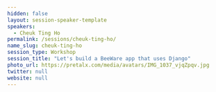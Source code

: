 ```yaml
---
hidden: false
layout: session-speaker-template
speakers: 
  - Cheuk Ting Ho
permalink: /sessions/cheuk-ting-ho/
name_slug: cheuk-ting-ho
session_type: Workshop
session_title: "Let's build a BeeWare app that uses Django"
photo_url: https://pretalx.com/media/avatars/IMG_1037_vjqZpqv.jpg
twitter: null
website: null
---
```


